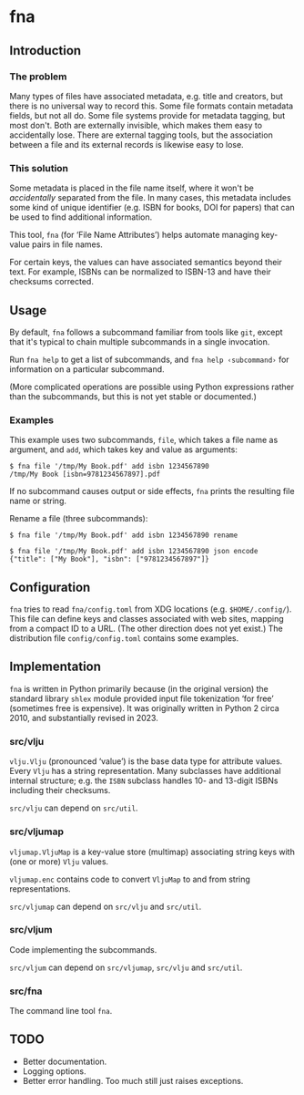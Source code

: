 # fna

## Introduction

### The problem

Many types of files have associated metadata, e.g. title and creators, but
there is no universal way to record this. Some file formats contain metadata
fields, but not all do. Some file systems provide for metadata tagging,
but most don't. Both are externally invisible, which makes them easy to
accidentally lose. There are external tagging tools, but the association
between a file and its external records is likewise easy to lose.

### This solution

Some metadata is placed in the file name itself, where it won't be
_accidentally_ separated from the file. In many cases, this metadata includes
some kind of unique identifier (e.g. ISBN for books, DOI for papers) that
can be used to find additional information.

This tool, `fna` (for ‘File Name Attributes’) helps automate managing
key-value pairs in file names.

For certain keys, the values can have associated semantics beyond their text.
For example, ISBNs can be normalized to ISBN-13 and have their checksums
corrected.

## Usage

By default, `fna` follows a subcommand familiar from tools like `git`, except
that it's typical to chain multiple subcommands in a single invocation.

Run `fna help` to get a list of subcommands, and `fna help ‹subcommand›`
for information on a particular subcommand.

(More complicated operations are possible using Python expressions rather
than the subcommands, but this is not yet stable or documented.)

### Examples

This example uses two subcommands, `file`, which takes a file name as
argument, and `add`, which takes key and value as arguments:

```
$ fna file '/tmp/My Book.pdf' add isbn 1234567890
/tmp/My Book [isbn=9781234567897].pdf
```

If no subcommand causes output or side effects, `fna` prints the resulting
file name or string.

Rename a file (three subcommands):

```
$ fna file '/tmp/My Book.pdf' add isbn 1234567890 rename
```

```
$ fna file '/tmp/My Book.pdf' add isbn 1234567890 json encode
{"title": ["My Book"], "isbn": ["9781234567897"]}
```

## Configuration

`fna` tries to read `fna/config.toml` from XDG locations
(e.g. `$HOME/.config/`).
This file can define keys and classes associated with web sites,
mapping from a compact ID to a URL. (The other direction does not yet exist.)
The distribution file `config/config.toml` contains some examples.

## Implementation

`fna` is written in Python primarily because (in the original version) the
standard library `shlex` module provided input file tokenization ‘for free’
(sometimes free is expensive). It was originally written in Python 2 circa
2010, and substantially revised in 2023.

### src/vlju

`vlju.Vlju` (pronounced ‘value’) is the base data type for attribute
values. Every `Vlju` has a string representation. Many subclasses have
additional internal structure; e.g. the `ISBN` subclass handles 10- and
13-digit ISBNs including their checksums.

`src/vlju` can depend on `src/util`.

### src/vljumap

`vljumap.VljuMap` is a key-value store (multimap) associating string keys
with (one or more) `Vlju` values.

`vljumap.enc` contains code to convert `VljuMap` to and from string
representations.

`src/vljumap` can depend on `src/vlju` and `src/util`.

### src/vljum

Code implementing the subcommands.

`src/vljum` can depend on `src/vljumap`, `src/vlju` and `src/util`.

### src/fna

The command line tool `fna`.

## TODO

- Better documentation.
- Logging options.
- Better error handling. Too much still just raises exceptions.

<!-- vim:set textwidth=79: -->
